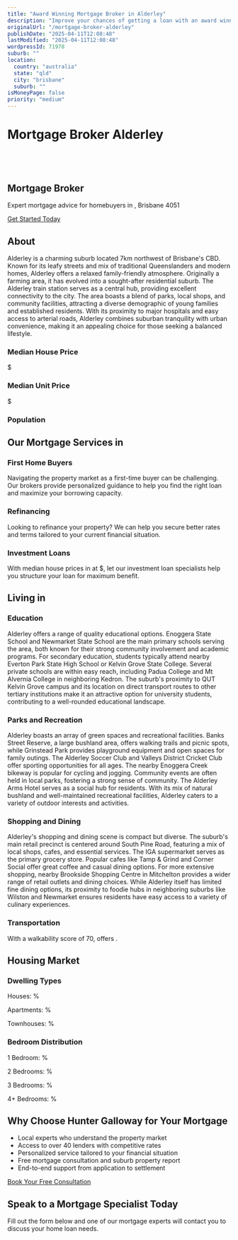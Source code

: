 ```yaml
---
title: "Award Winning Mortgage Broker in Alderley"
description: "Improve your chances of getting a loan with an award winning mortgage broker. We have one of the highest loan approval rates in the country."
originalUrl: "/mortgage-broker-alderley"
publishDate: "2025-04-11T12:08:48"
lastModified: "2025-04-11T12:08:48"
wordpressId: 71978
suburb: ""
location:
  country: "australia"
  state: "qld"
  city: "brisbane"
  suburb: ""
isMoneyPage: false
priority: "medium"
---
```


<h1>Mortgage Broker Alderley</h1>

<p><br /> <script type="application/ld+json"> { "@context": "https://schema.org", "@type": "ProfessionalService", "name": "Hunter Galloway Mortgage Brokers - ", "description": "Professional mortgage brokers serving and surrounding areas in Brisbane", "url": "https://www.huntergalloway.com.au/mortgage-broker-/", "telephone": "+61733766400", "address": { "@type": "PostalAddress", "streetAddress": "Level 34, 1 Eagle St", "addressLocality": "Brisbane", "addressRegion": "QLD", "postalCode": "4000", "addressCountry": "AU" }, "geo": { "@type": "GeoCoordinates", "latitude": "", "longitude": "" }, "areaServed": { "@type": "City", "name": "" }, "priceRange": "$$" } </script></p> <header></header> <section class="hero-section"> <div class="container"> <h1>Mortgage Broker</h1> <p class="lead">Expert mortgage advice for homebuyers in , Brisbane 4051</p> <p><a class="btn btn-primary" href="#contact-form">Get Started Today</a></p> </div> </section> <section class="suburb-overview"> <div class="container"> <h2>About</h2> <div class="suburb-description"> <p>Alderley is a charming suburb located 7km northwest of Brisbane's CBD. Known for its leafy streets and mix of traditional Queenslanders and modern homes, Alderley offers a relaxed family-friendly atmosphere. Originally a farming area, it has evolved into a sought-after residential suburb. The Alderley train station serves as a central hub, providing excellent connectivity to the city. The area boasts a blend of parks, local shops, and community facilities, attracting a diverse demographic of young families and established residents. With its proximity to major hospitals and easy access to arterial roads, Alderley combines suburban tranquility with urban convenience, making it an appealing choice for those seeking a balanced lifestyle.</p> </div> <div class="suburb-stats"> <div class="stat-item"> <h3>Median House Price</h3> <p>$</p> </div> <div class="stat-item"> <h3>Median Unit Price</h3> <p>$</p> </div> <div class="stat-item"> <h3>Population</h3> </div> </div> </div> </section> <section class="mortgage-services"> <div class="container"> <h2>Our Mortgage Services in</h2> <div class="services-grid"> <div class="service-item"> <h3>First Home Buyers</h3> <p>Navigating the property market as a first-time buyer can be challenging. Our brokers provide personalized guidance to help you find the right loan and maximize your borrowing capacity.</p> </div> <div class="service-item"> <h3>Refinancing</h3> <p>Looking to refinance your property? We can help you secure better rates and terms tailored to your current financial situation.</p> </div> <div class="service-item"> <h3>Investment Loans</h3> <p>With median house prices in at $, let our investment loan specialists help you structure your loan for maximum benefit.</p> </div> </div> </div> </section> <section class="suburb-living"> <div class="container"> <h2>Living in</h2> <div class="living-aspect"> <h3>Education</h3> <p>Alderley offers a range of quality educational options. Enoggera State School and Newmarket State School are the main primary schools serving the area, both known for their strong community involvement and academic programs. For secondary education, students typically attend nearby Everton Park State High School or Kelvin Grove State College. Several private schools are within easy reach, including Padua College and Mt Alvernia College in neighboring Kedron. The suburb's proximity to QUT Kelvin Grove campus and its location on direct transport routes to other tertiary institutions make it an attractive option for university students, contributing to a well-rounded educational landscape.</p> </div> <div class="living-aspect"> <h3>Parks and Recreation</h3> <p>Alderley boasts an array of green spaces and recreational facilities. Banks Street Reserve, a large bushland area, offers walking trails and picnic spots, while Grinstead Park provides playground equipment and open spaces for family outings. The Alderley Soccer Club and Valleys District Cricket Club offer sporting opportunities for all ages. The nearby Enoggera Creek bikeway is popular for cycling and jogging. Community events are often held in local parks, fostering a strong sense of community. The Alderley Arms Hotel serves as a social hub for residents. With its mix of natural bushland and well-maintained recreational facilities, Alderley caters to a variety of outdoor interests and activities.</p> </div> <div class="living-aspect"> <h3>Shopping and Dining</h3> <p>Alderley's shopping and dining scene is compact but diverse. The suburb's main retail precinct is centered around South Pine Road, featuring a mix of local shops, cafes, and essential services. The IGA supermarket serves as the primary grocery store. Popular cafes like Tamp &amp; Grind and Corner Social offer great coffee and casual dining options. For more extensive shopping, nearby Brookside Shopping Centre in Mitchelton provides a wider range of retail outlets and dining choices. While Alderley itself has limited fine dining options, its proximity to foodie hubs in neighboring suburbs like Wilston and Newmarket ensures residents have easy access to a variety of culinary experiences.</p> </div> <div class="living-aspect"> <h3>Transportation</h3> <p>With a walkability score of 70, offers .</p> </div> </div> </section> <section class="housing-market"> <div class="container"> <h2>Housing Market</h2> <div class="market-stats"> <div class="stat-column"> <h3>Dwelling Types</h3> <p>Houses: %</p> <p>Apartments: %</p> <p>Townhouses: %</p> </div> <div class="stat-column"> <h3>Bedroom Distribution</h3> <p>1 Bedroom: %</p> <p>2 Bedrooms: %</p> <p>3 Bedrooms: %</p> <p>4+ Bedrooms: %</p> </div> </div> <div class="market-description"></div> </div> </section> <section class="why-choose-us"> <div class="container"> <h2>Why Choose Hunter Galloway for Your Mortgage</h2> <ul class="benefits-list"> <li>Local experts who understand the property market</li> <li>Access to over 40 lenders with competitive rates</li> <li>Personalized service tailored to your financial situation</li> <li>Free mortgage consultation and suburb property report</li> <li>End-to-end support from application to settlement</li> </ul> <div class="cta-container"><a class="btn btn-secondary" href="#contact-form">Book Your Free Consultation</a></div> </div> </section> <section id="contact-form" class="contact-section"> <div class="container"> <h2>Speak to a Mortgage Specialist Today</h2> <p>Fill out the form below and one of our mortgage experts will contact you to discuss your home loan needs.</p> <p></p> </div> </section> <footer></footer>
